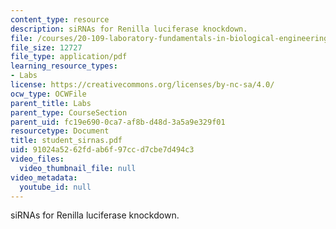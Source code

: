 ```yaml
---
content_type: resource
description: siRNAs for Renilla luciferase knockdown.
file: /courses/20-109-laboratory-fundamentals-in-biological-engineering-fall-2007/91024a5262fdab6f97ccd7cbe7d494c3_student_sirnas.pdf
file_size: 12727
file_type: application/pdf
learning_resource_types:
- Labs
license: https://creativecommons.org/licenses/by-nc-sa/4.0/
ocw_type: OCWFile
parent_title: Labs
parent_type: CourseSection
parent_uid: fc19e690-0ca7-af8b-d48d-3a5a9e329f01
resourcetype: Document
title: student_sirnas.pdf
uid: 91024a52-62fd-ab6f-97cc-d7cbe7d494c3
video_files:
  video_thumbnail_file: null
video_metadata:
  youtube_id: null
---
```

siRNAs for Renilla luciferase knockdown.